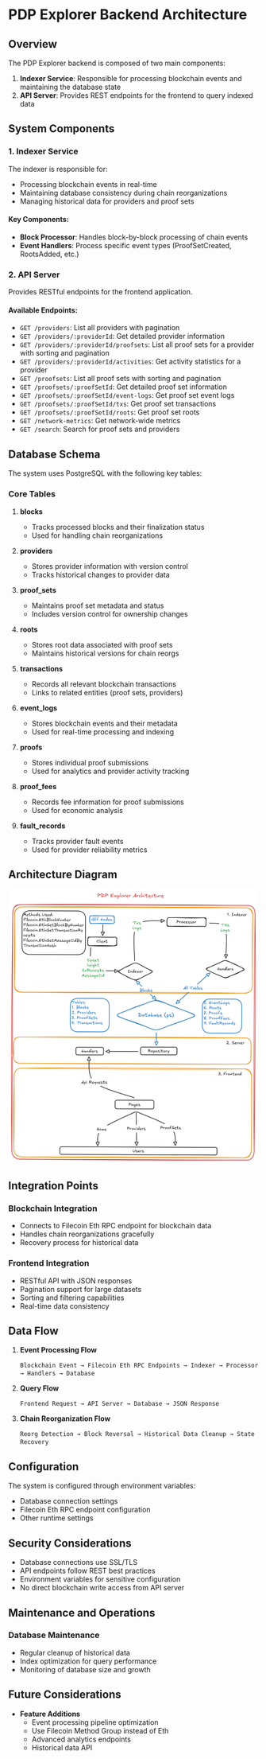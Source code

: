 # PDP Explorer Backend Architecture

## Overview

The PDP Explorer backend is composed of two main components:

1. **Indexer Service**: Responsible for processing blockchain events and maintaining the database state
2. **API Server**: Provides REST endpoints for the frontend to query indexed data

## System Components

### 1. Indexer Service

The indexer is responsible for:

- Processing blockchain events in real-time
- Maintaining database consistency during chain reorganizations
- Managing historical data for providers and proof sets

#### Key Components:

- **Block Processor**: Handles block-by-block processing of chain events
- **Event Handlers**: Process specific event types (ProofSetCreated, RootsAdded, etc.)

### 2. API Server

Provides RESTful endpoints for the frontend application.

#### Available Endpoints:

- `GET /providers`: List all providers with pagination
- `GET /providers/:providerId`: Get detailed provider information
- `GET /providers/:providerId/proofsets`: List all proof sets for a provider with sorting and pagination
- `GET /providers/:providerId/activities`: Get activity statistics for a provider
- `GET /proofsets`: List all proof sets with sorting and pagination
- `GET /proofsets/:proofSetId`: Get detailed proof set information
- `GET /proofsets/:proofSetId/event-logs`: Get proof set event logs
- `GET /proofsets/:proofSetId/txs`: Get proof set transactions
- `GET /proofsets/:proofSetId/roots`: Get proof set roots
- `GET /network-metrics`: Get network-wide metrics
- `GET /search`: Search for proof sets and providers

## Database Schema

The system uses PostgreSQL with the following key tables:

### Core Tables

1. **blocks**

   - Tracks processed blocks and their finalization status
   - Used for handling chain reorganizations

2. **providers**

   - Stores provider information with version control
   - Tracks historical changes to provider data

3. **proof_sets**

   - Maintains proof set metadata and status
   - Includes version control for ownership changes

4. **roots**

   - Stores root data associated with proof sets
   - Maintains historical versions for chain reorgs

5. **transactions**

   - Records all relevant blockchain transactions
   - Links to related entities (proof sets, providers)

6. **event_logs**

   - Stores blockchain events and their metadata
   - Used for real-time processing and indexing

7. **proofs**

   - Stores individual proof submissions
   - Used for analytics and provider activity tracking

8. **proof_fees**

   - Records fee information for proof submissions
   - Used for economic analysis

9. **fault_records**
   - Tracks provider fault events
   - Used for provider reliability metrics

## Architecture Diagram

![System Architecture Diagram](./assets/pdp-arch.png)

## Integration Points

### Blockchain Integration

- Connects to Filecoin Eth RPC endpoint for blockchain data
- Handles chain reorganizations gracefully
- Recovery process for historical data

### Frontend Integration

- RESTful API with JSON responses
- Pagination support for large datasets
- Sorting and filtering capabilities
- Real-time data consistency

## Data Flow

1. **Event Processing Flow**

   ```
   Blockchain Event → Filecoin Eth RPC Endpoints → Indexer → Processor → Handlers → Database
   ```

2. **Query Flow**

   ```
   Frontend Request → API Server → Database → JSON Response
   ```

3. **Chain Reorganization Flow**
   ```
   Reorg Detection → Block Reversal → Historical Data Cleanup → State Recovery
   ```

## Configuration

The system is configured through environment variables:

- Database connection settings
- Filecoin Eth RPC endpoint configuration
- Other runtime settings

## Security Considerations

- Database connections use SSL/TLS
- API endpoints follow REST best practices
- Environment variables for sensitive configuration
- No direct blockchain write access from API server

## Maintenance and Operations

### Database Maintenance

- Regular cleanup of historical data
- Index optimization for query performance
- Monitoring of database size and growth

## Future Considerations

- **Feature Additions**
  - Event processing pipeline optimization
  - Use Filecoin Method Group instead of Eth
  - Advanced analytics endpoints
  - Historical data API
